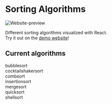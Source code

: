 # Sorting Algorithms

![Website-preview](https://nilslambertz.github.io/images/arraySortingPicture.png)

Different sorting algorithms visualized with React.  
Try it out on the [demo website](https://sorting.nilslambertz.de/)!

## Current algorithms

bubblesort  
cocktailshakersort  
combsort  
insertionsort  
mergesort  
quicksort  
shellsort
